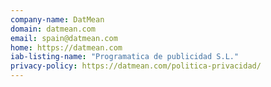 ```yaml
---
company-name: DatMean
domain: datmean.com
email: spain@datmean.com
home: https://datmean.com
iab-listing-name: "Programatica de publicidad S.L."
privacy-policy: https://datmean.com/politica-privacidad/
---
```





